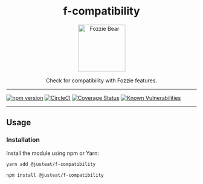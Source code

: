 <div align="center">

# f-compatibility

<img width="125" alt="Fozzie Bear" src="../../../../bear.png" />

Check for compatibility with Fozzie features.

</div>

---

[![npm version](https://badge.fury.io/js/%40justeat%2Ff-compatibility.svg)](https://badge.fury.io/js/%40justeat%2Ff-compatibility)
[![CircleCI](https://circleci.com/gh/justeat/fozzie-components.svg?style=svg)](https://circleci.com/gh/justeat/workflows/fozzie-components)
[![Coverage Status](https://coveralls.io/repos/github/justeat/f-compatibility/badge.svg)](https://coveralls.io/github/justeat/f-compatibility)
[![Known Vulnerabilities](https://snyk.io/test/github/justeat/f-compatibility/badge.svg?targetFile=package.json)](https://snyk.io/test/github/justeat/f-compatibility?targetFile=package.json)

---

## Usage

### Installation

Install the module using npm or Yarn:

```sh
yarn add @justeat/f-compatibility
```

```sh
npm install @justeat/f-compatibility
```


